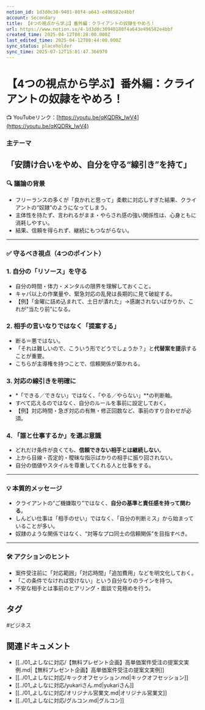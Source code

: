```yaml
---
notion_id: 1d3d0c30-9401-80f4-a643-e496582e4bbf
account: Secondary
title: 【4つの視点から学ぶ】番外編：クライアントの奴隷をやめろ！
url: https://www.notion.so/4-1d3d0c30940180f4a643e496582e4bbf
created_time: 2025-04-12T08:28:00.000Z
last_edited_time: 2025-04-12T08:44:00.000Z
sync_status: placeholder
sync_time: 2025-07-12T15:01:47.366970
---
```

# 【4つの視点から学ぶ】番外編：クライアントの奴隷をやめろ！

📺 YouTubeリンク：[https://youtu.be/qKQDRk_IwV4](https://youtu.be/qKQDRk_IwV4)
### 主テーマ
**「安請け合いをやめ、自分を守る“線引き”を持て」**
---
### 🔍 議論の背景
- フリーランスの多くが「良かれと思って」柔軟に対応しすぎた結果、クライアントの“奴隷”のようになってしまう。
- 主体性を持たず、言われるがまま・やらされ感の強い関係性は、心身ともに消耗しやすい。
- 結果、信頼を得られず、継続にもつながらない。
---
### ✅ 守るべき視点（4つのポイント）
### 1. 自分の「リソース」を守る
- 自分の時間・体力・メンタルの限界を理解しておくこと。
- キャパ以上の作業量や、緊急対応の乱発は長期的に見て破綻する。
- 【例】「金曜に詰め込まれて、土日が潰れた」→感謝されないばかりか、これが“当たり前”になる。
### 2. 相手の言いなりではなく「提案する」
- 断る＝悪ではない。
- 「それは難しいので、こういう形でどうでしょうか？」と**代替案を提示**することが重要。
- こちらが主導権を持つことで、信頼関係が築かれる。
### 3. 対応の線引きを明確に
- *「できる／できない」ではなく、「やる／やらない」**の判断軸。
- すべて応えるのではなく、自分のルールを事前に設定しておく。
- 【例】対応時間・急ぎ対応の有無・修正回数など、事前のすり合わせが必須。
### 4. 「誰と仕事するか」を選ぶ意識
- どれだけ条件が良くても、**信頼できない相手とは継続しない**。
- 上から目線・否定的・曖昧な指示ばかりの相手に振り回されない。
- 自分の価値やスタイルを尊重してくれる人と仕事をする。
---
### 💡 本質的メッセージ
- クライアントの“ご機嫌取り”ではなく、**自分の基準と責任感を持って関わる**。
- しんどい仕事は「相手のせい」ではなく、「自分の判断ミス」から始まっていることが多い。
- 奴隷のような関係ではなく、“対等なプロ同士の信頼関係”を目指すべき。
---
### 🛠️ アクションのヒント
- 案件受注前に「対応範囲」「対応時間」「追加費用」などを明文化しておく。
- 「この条件でなければ受けない」という自分なりのラインを持つ。
- 不安な相手とは事前のヒアリング・面談で見極めを行う。

## タグ

#ビジネス 

## 関連ドキュメント

- [[../01_よしなに対応/【無料プレゼント企画】高単価案件受注の提案文実例.md|【無料プレゼント企画】高単価案件受注の提案文実例]]
- [[../01_よしなに対応/キックオフセッション.md|キックオフセッション]]
- [[../01_よしなに対応/yukariさん.md|yukariさん]]
- [[../01_よしなに対応/オリジナル営業文.md|オリジナル営業文]]
- [[../01_よしなに対応/グルコン.md|グルコン]]

